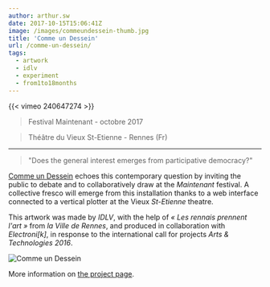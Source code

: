 ```yaml
---
author: arthur.sw
date: 2017-10-15T15:06:41Z
image: /images/commeundessein-thumb.jpg
title: 'Comme un Dessein'
url: /comme-un-dessein/
tags:
  - artwork
  - idlv
  - experiment
  - from1to18months
---
```


{{< vimeo 240647274 >}}

> Festival Maintenant - octobre 2017

> Théâtre du Vieux St-Etienne - Rennes (Fr)

---

> "Does the general interest emerges from participative democracy?"

[Comme un Dessein](https://commeundessein.co/) echoes this contemporary question by inviting the public to debate and to collaboratively draw at the _Maintenant_ festival. A collective fresco will emerge from this installation thanks to a web interface connected to a vertical plotter at the Vieux _St-Etienne_ theatre.

This artwork was made by _IDLV_, with the help of _« Les rennais prennent l'art »_ from _la Ville de Rennes_, and produced in collaboration with _Electroni[k]_, in response to the international call for projects _Arts & Technologies 2016_.

![Comme un Dessein](/images/commeundessein.jpg)

More information on [the project page](http://idlv.co/comme-un-dessein/).